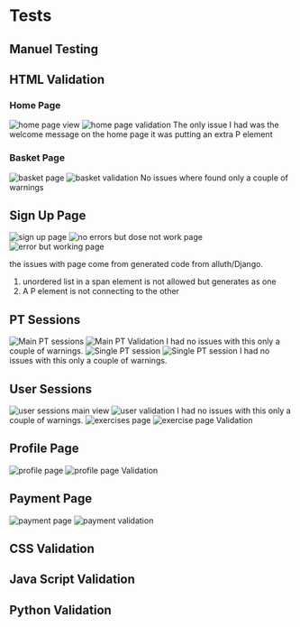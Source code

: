 # Tests

## Manuel Testing

## HTML Validation

### Home Page
![home page view](docs/validation-images/home-page.png)
![home page validation](docs/validation-images/home-page-validation.png)
The only issue I had was the welcome message on the home page it was putting an extra P element 

### Basket Page
![basket page](docs/validation-images/basket-page.png)
![basket validation](docs/validation-images/basket-validation.png)
No issues where found only a couple of warnings

## Sign Up Page
![sign up page](docs/validation-images/sign-out-page.png)
![no errors but dose not work page](docs/validation-images/passes-validation-dose-not-work.png)
![error but working page](docs/validation-images/errors-for-signup-valdidation.png)

the issues with page come from generated code from alluth/Django. 
1. unordered list in a span element is not allowed but generates as one 
2. A P element is not connecting to the other 

## PT Sessions
![Main PT sessions](docs/validation-images/pt-session-page.png)
![Main PT Validation](docs/validation-images/pt-session-validation.png)
I had no issues with this only a couple of warnings.
![Single PT session](docs/validation-images/pt-session-page-view.png)
![Single PT session](docs/validation-images/pt-session-page-view.png)
I had no issues with this only a couple of warnings.

## User Sessions
![user sessions  main view](docs/validation-images/user-programs-main-page.png)
![user validation](docs/validation-images/user-main-validation.png)
I had no issues with this only a couple of warnings.
![exercises page](docs/validation-images/user-exercise-page.png)
![exercise page Validation](docs/validation-images/user-exercise-validation.png)

## Profile Page
![profile page](docs/validation-images/profile-page.png)
![profile page Validation](docs/validation-images/profile-page-validation.png)

## Payment Page
![payment page](docs/validation-images/payment-page.png)
![payment validation](docs/validation-images/payment-validation.png)
## CSS Validation

## Java Script Validation

## Python Validation